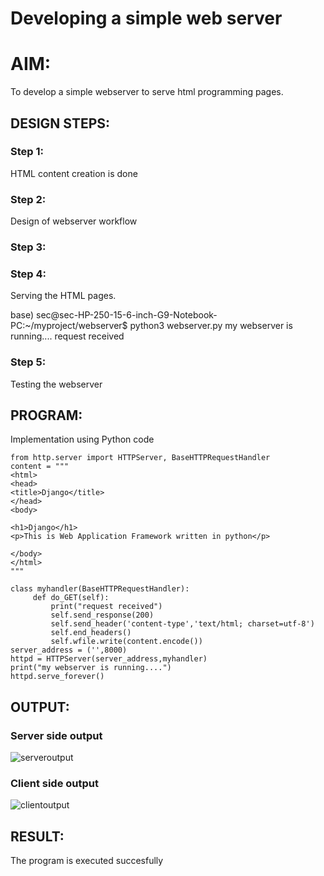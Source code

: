 # Developing a simple web server

# AIM:

To develop a simple webserver to serve html programming pages.

## DESIGN STEPS:

### Step 1:

HTML content creation is done

### Step 2:

Design of webserver workflow

### Step 3:



### Step 4:

Serving the HTML pages.

base) sec@sec-HP-250-15-6-inch-G9-Notebook-PC:~/myproject/webserver$ python3 webserver.py
my webserver is running....
request received

### Step 5:

Testing the webserver


## PROGRAM:

Implementation using Python code
```
from http.server import HTTPServer, BaseHTTPRequestHandler
content = """
<html>
<head>
<title>Django</title>
</head>
<body>

<h1>Django</h1>
<p>This is Web Application Framework written in python</p>

</body>
</html>
"""

class myhandler(BaseHTTPRequestHandler):
     def do_GET(self):
         print("request received")
         self.send_response(200)
         self.send_header('content-type','text/html; charset=utf-8')
         self.end_headers()
         self.wfile.write(content.encode())
server_address = ('',8000)
httpd = HTTPServer(server_address,myhandler)
print("my webserver is running....")
httpd.serve_forever()
```

## OUTPUT:

### Server side output

![serveroutput](https://user-images.githubusercontent.com/119479566/215524495-28dad1c8-9dbb-4441-b50d-5933f95a9f24.png)


### Client side output

![clientoutput](https://user-images.githubusercontent.com/119479566/215524750-1c403454-01cc-41a7-8b76-f0887e87c215.png)

## RESULT:

The program is executed succesfully
